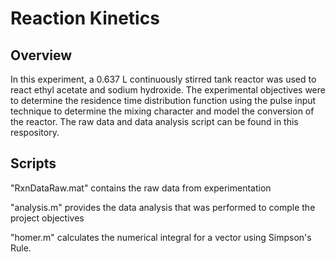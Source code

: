 # Reaction Kinetics

## Overview
In this experiment, a 0.637 L continuously stirred tank reactor was used to react ethyl acetate and sodium hydroxide. The experimental objectives were to determine the residence time distribution function using the pulse input technique to determine the mixing character and model the conversion of the reactor. The raw data and data analysis script can be found in this respository.

## Scripts
"RxnDataRaw.mat" contains the raw data from experimentation

"analysis.m" provides the data analysis that was performed to comple the project objectives

"homer.m" calculates the numerical integral for a vector using Simpson's Rule.

